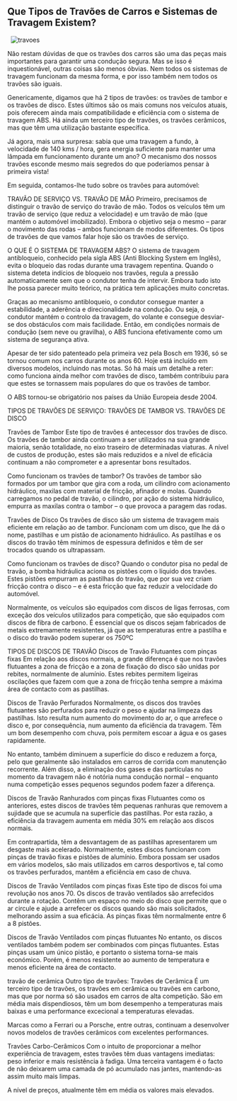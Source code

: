 ## Que Tipos de Travões de Carros e Sistemas de Travagem Existem?
&nbsp;
![travoes](https://www.oficinasmforce.pt/uploads/subcanais2/travoes2_destaque.jpg)

Não restam dúvidas de que os travões dos carros são uma das peças mais importantes para garantir uma condução segura. Mas se isso é inquestionável, outras coisas são menos óbvias. Nem todos os sistemas de travagem funcionam da mesma forma, e por isso também nem todos os travões são iguais.

Genericamente, digamos que há 2 tipos de travões: os travões de tambor e os travões de disco. Estes últimos são os mais comuns nos veículos atuais, pois oferecem ainda mais compatibilidade e eficiência com o sistema de travagem ABS. Há ainda um terceiro tipo de travões, os travões cerâmicos, mas que têm uma utilização bastante específica.

Já agora, mais uma surpresa: sabia que uma travagem a fundo, à velocidade de 140 kms / hora, gera energia suficiente para manter uma lâmpada em funcionamento durante um ano? O mecanismo dos nossos travões esconde mesmo mais segredos do que poderíamos pensar à primeira vista!

Em seguida, contamos-lhe tudo sobre os travões para automóvel:

 

TRAVÃO DE SERVIÇO VS. TRAVÃO DE MÃO
Primeiro, precisamos de distinguir o travão de serviço do travão de mão. Todos os veículos têm um travão de serviço (que reduz a velocidade) e um travão de mão (que mantém o automóvel imobilizado). Embora o objetivo seja o mesmo – parar o movimento das rodas – ambos funcionam de modos diferentes. Os tipos de travões de que vamos falar hoje são os travões de serviço.

O QUE É O SISTEMA DE TRAVAGEM ABS?
O sistema de travagem antibloqueio, conhecido pela sigla ABS (Anti Blocking System em Inglês), evita o bloqueio das rodas durante uma travagem repentina. Quando o sistema deteta indícios de bloqueio nos travões, regula a pressão automaticamente sem que o condutor tenha de intervir. Embora tudo isto lhe possa parecer muito teórico, na prática tem aplicações muito concretas. 

Graças ao mecanismo antibloqueio, o condutor consegue manter a estabilidade, a aderência e direcionalidade na condução. Ou seja, o condutor mantém o controlo da travagem, do volante e consegue desviar-se dos obstáculos com mais facilidade. Então, em condições normais de condução (sem neve ou gravilha), o ABS funciona efetivamente como um sistema de segurança ativa. 

Apesar de ter sido patenteado pela primeira vez pela Bosch em 1936, só se tornou comum nos carros durante os anos 60. Hoje está incluído em diversos modelos, incluindo nas motas. Só há mais um detalhe a reter: como funciona ainda melhor com travões de disco, também contribuiu para que estes se tornassem mais populares do que os travões de tambor. 

O ABS tornou-se obrigatório nos países da União Europeia desde 2004.

>
TIPOS DE TRAVÕES DE SERVIÇO: TRAVÕES DE TAMBOR VS. TRAVÕES DE DISCO

Travões de Tambor
Este tipo de travões é antecessor dos travões de disco. Os travões de tambor ainda continuam a ser utilizados na sua grande maioria, senão totalidade, no eixo traseiro de determinadas viaturas. A nível de custos de produção, estes são mais reduzidos e a nível de eficácia continuam a não comprometer e a apresentar bons resultados. 

 

Como funcionam os travões de tambor?
Os travões de tambor são formados por um tambor que gira com a roda, um cilindro com acionamento hidráulico, maxilas com material de fricção, afinador e molas. Quando carregamos no pedal de travão, o cilindro, por ação do sistema hidráulico, empurra as maxilas contra o tambor – o que provoca a paragem das rodas.


Travões de Disco
Os travões de disco são um sistema de travagem mais eficiente em relação ao de tambor. Funcionam com um disco, que lhe dá o nome, pastilhas e um pistão de acionamento hidráulico. As pastilhas e os discos do travão têm mínimos de espessura definidos e têm de ser trocados quando os ultrapassam.

 

Como funcionam os travões de disco?
Quando o condutor pisa no pedal de travão, a bomba hidráulica aciona os pistões com o líquido dos travões. Estes pistões empurram as pastilhas do travão, que por sua vez criam fricção contra o disco – e é esta fricção que faz reduzir a velocidade do automóvel.

Normalmente, os veículos são equipados com discos de ligas ferrosas, com exceção dos veículos utilizados para competição, que são equipados com discos de fibra de carbono. É essencial que os discos sejam fabricados de metais extremamente resistentes, já que as temperaturas entre a pastilha e o disco do travão podem superar os 750ºC

TIPOS DE DISCOS DE TRAVÃO
Discos de Travão Flutuantes com pinças fixas
Em relação aos discos normais, a grande diferença é que nos travões flutuantes a zona de fricção e a zona de fixação do disco são unidas por rebites, normalmente de alumínio. Estes rebites permitem ligeiras oscilações que fazem com que a zona de fricção tenha sempre a máxima área de contacto com as pastilhas.

 

Discos de Travão Perfurados
Normalmente, os discos dos travões flutuantes são perfurados para reduzir o peso e ajudar na limpeza das pastilhas. Isto resulta num aumento do movimento do ar, o que arrefece o disco e, por consequência, num aumento da eficiência da travagem. Têm um bom desempenho com chuva, pois permitem escoar a água e os gases rapidamente.

No entanto, também diminuem a superfície do disco e reduzem a força, pelo que geralmente são instalados em carros de corrida com manutenção recorrente. Além disso, a eliminação dos gases e das partículas no momento da travagem não é notória numa condução normal – enquanto numa competição esses pequenos segundos podem fazer a diferença.

 

Discos de Travão Ranhurados com pinças fixas
Flutuantes como os anteriores, estes discos de travões têm pequenas ranhuras que removem a sujidade que se acumula na superfície das pastilhas. Por esta razão, a eficiência da travagem aumenta em média 30% em relação aos discos normais.

Em contrapartida, têm a desvantagem de as pastilhas apresentarem um desgaste mais acelerado. Normalmente, estes discos funcionam com pinças de travão fixas e pistões de alumínio. Embora possam ser usados em vários modelos, são mais utilizados em carros desportivos e, tal como os travões perfurados, mantêm a eficiência em caso de chuva. 

 

Discos de Travão Ventilados com pinças fixas
Este tipo de discos foi uma revolução nos anos 70. Os discos de travão ventilados são arrefecidos durante a rotação. Contêm um espaço no meio do disco que permite que o ar circule e ajude a arrefecer os discos quando são mais solicitados, melhorando assim a sua eficácia. As pinças fixas têm normalmente entre 6 a 8 pistões.

 

Discos de Travão Ventilados com pinças flutuantes
No entanto, os discos ventilados também podem ser combinados com pinças flutuantes. Estas pinças usam um único pistão, e portanto o sistema torna-se mais económico. Porém, é menos resistente ao aumento de temperatura e menos eficiente na área de contacto.

travão de cerâmica
Outro tipo de travões: Travões de Cerâmica
É um terceiro tipo de travões, os travões em cerâmica ou travões em carbono, mas que por norma só são usados em carros de alta competição. São em média mais dispendiosos, têm um bom desempenho a temperaturas mais baixas e uma performance excecional a temperaturas elevadas.

Marcas como a Ferrari ou a Porsche, entre outras, continuam a desenvolver novos modelos de travões cerâmicos com excelentes performances.

 

Travões Carbo-Cerâmicos
Com o intuito de proporcionar a melhor experiência de travagem, estes travões têm duas vantagens imediatas: peso inferior e mais resistência à fadiga. Uma terceira vantagem é o facto de não deixarem uma camada de pó acumulado nas jantes, mantendo-as assim muito mais limpas.

A nível de preços, atualmente têm em média os valores mais elevados.